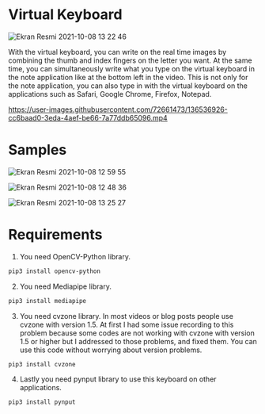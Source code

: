 # Virtual Keyboard
![Ekran Resmi 2021-10-08 13 22 46](https://user-images.githubusercontent.com/72661473/136540972-e46fcb9b-bba9-4d9d-b622-e61f6c3ef915.png)

With the virtual keyboard, you can write on the real time images by combining the thumb and index fingers on the letter you want. At the same time, you can simultaneously write what you type on the virtual keyboard in the note application like at the bottom left in the video. This is not only for the note application, you can also type in with the virtual keyboard on the applications such as Safari, Google Chrome, Firefox, Notepad.


https://user-images.githubusercontent.com/72661473/136536926-cc6baad0-3eda-4aef-be66-7a77ddb65096.mp4

# Samples

![Ekran Resmi 2021-10-08 12 59 55](https://user-images.githubusercontent.com/72661473/136542058-6d766b2d-fa97-4ec1-bd23-50740875e719.png)

![Ekran Resmi 2021-10-08 12 48 36](https://user-images.githubusercontent.com/72661473/136542229-2a51ec12-6f5c-4ea5-b12a-72a0405f857c.png)

![Ekran Resmi 2021-10-08 13 25 27](https://user-images.githubusercontent.com/72661473/136542264-bd5fab64-c30d-474e-b0e1-221e8abb61c5.png)


# Requirements

1. You need OpenCV-Python library.
```bash
pip3 install opencv-python
```
2. You need Mediapipe library.
```bash
pip3 install mediapipe
```
3. You need cvzone library. In most videos or blog posts people use cvzone with version 1.5. At first I had some issue recording to this problem because some codes are not working with cvzone with version 1.5 or higher but I addressed to those problems, and fixed them. You can use this code without worrying about version problems.
```bash
pip3 install cvzone
```
4. Lastly you need pynput library to use this keyboard on other applications.
```bach
pip3 install pynput
```

